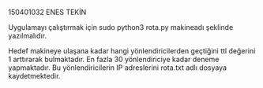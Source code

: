 150401032 ENES TEKİN 

Uygulamayı çalıştırmak için sudo python3 rota.py makineadı şeklinde yazılmalıdır. 

Hedef makineye ulaşana kadar hangi yönlendiricilerden geçtiğini ttl değerini 1 arttırarak bulmaktadır. En fazla 30 yönlendiriciye kadar deneme yapmaktadır.
Bu yönlendiricilerin IP adreslerini rota.txt adlı dosyaya kaydetmektedir.

